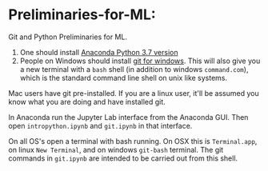 # Preliminaries-for-ML:
Git and Python Preliminaries for ML.

1. One should install [Anaconda Python 3.7 version](https://www.anaconda.com/distribution/#download-section)
2. People on Windows should install [git for windows](https://git-scm.com/download/win). This will also give you a new terminal with a `bash` shell (in addition to windows `command.com`), which is the standard command line shell on unix like systems. 

Mac users have git pre-installed. If you are a linux user, it'll be assumed you know what you are doing and have installed git.

In Anaconda run the Jupyter Lab interface from the Anaconda GUI. Then open `intropython.ipynb` and `git.ipynb` in that interface.

On all OS's open a terminal with bash running. On OSX this is `Terminal.app`, on linux `New Terminal`, and on windows `git-bash` terminal. The git commands in `git.ipynb` are intended to be carried out from this shell.

